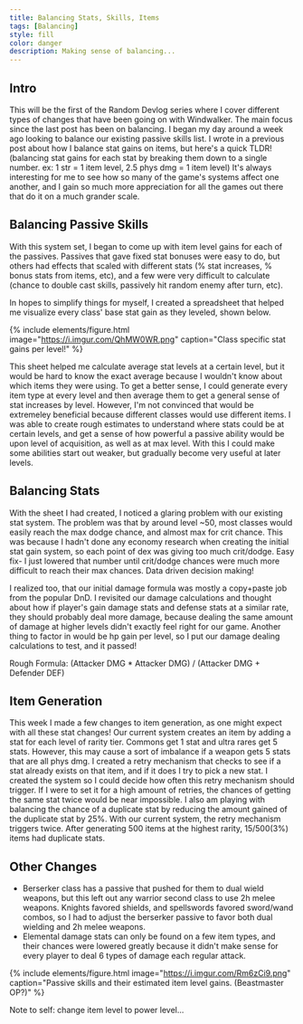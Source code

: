 ```yaml
---
title: Balancing Stats, Skills, Items
tags: [Balancing]
style: fill
color: danger
description: Making sense of balancing...
---
```


## Intro
This will be the first of the Random Devlog series where I cover different types of changes that have been going on with Windwalker. The main focus since the last post has been on balancing. I began my day around a week ago looking to balance our existing passive skills list. I wrote in a previous post about how I balance stat gains on items, but here's a quick TLDR! (balancing stat gains for each stat by breaking them down to a single number. ex: 1 str = 1 item level, 2.5 phys dmg = 1 item level) It's always interesting for me to see how so many of the game's systems affect one another, and I gain so much more appreciation for all the games out there that do it on a much grander scale.

## Balancing Passive Skills
With this system set, I began to come up with item level gains for each of the passives. Passives that gave fixed stat bonuses were easy to do, but others had effects that scaled with different stats (% stat increases, % bonus stats from items, etc), and a few were very difficult to calculate (chance to double cast skills, passively hit random enemy after turn, etc).

In hopes to simplify things for myself, I created a spreadsheet that helped me visualize every class' base stat gain as they leveled, shown below.

{% include elements/figure.html image="https://i.imgur.com/QhMW0WR.png" caption="Class specific stat gains per level!" %}

This sheet helped me calculate average stat levels at a certain level, but it would be hard to know the exact average because I wouldn't know about which items they were using. To get a better sense, I could generate every item type at every level and then average them to get a general sense of stat increases by level. However, I'm not convinced that would be extremeley beneficial because different classes would use different items. I was able to create rough estimates to understand where stats could be at certain levels, and get a sense of how powerful a passive ability would be upon level of acquisition, as well as at max level. With this I could make some abilities start out weaker, but gradually become very useful at later levels.

## Balancing Stats
With the sheet I had created, I noticed a glaring problem with our existing stat system. The problem was that by around level ~50, most classes would easily reach the max dodge chance, and almost max for crit chance. This was because I hadn't done any economy research when creating the initial stat gain system, so each point of dex was giving too much crit/dodge. Easy fix- I just lowered that number until crit/dodge chances were much more difficult to reach their max chances. Data driven decision making!

I realized too, that our initial damage formula was mostly a copy+paste job from the popular DnD. I revisited our damage calculations and thought about how if player's gain damage stats and defense stats at a similar rate, they should probably deal more damage, because dealing the same amount of damage at higher levels didn't exactly feel right for our game. Another thing to factor in would be hp gain per level, so I put our damage dealing calculations to test, and it passed!

Rough Formula: (Attacker DMG * Attacker DMG) / (Attacker DMG + Defender DEF)

## Item Generation
This week I made a few changes to item generation, as one might expect with all these stat changes! Our current system creates an item by adding a stat for each level of rarity tier. Commons get 1 stat and ultra rares get 5 stats. However, this may cause a sort of imbalance if a weapon gets 5 stats that are all phys dmg. I created a retry mechanism that checks to see if a stat already exists on that item, and if it does I try to pick a new stat. I created the system so I could decide how often this retry mechanism should trigger. If I were to set it for a high amount of retries, the chances of getting the same stat twice would be near impossible. I also am playing with balancing the chance of a duplicate stat by reducing the amount gained of the duplicate stat by 25%. With our current system, the retry mechanism triggers twice. After generating 500 items at the highest rarity, 15/500(3%) items had duplicate stats.


## Other Changes
- Berserker class has a passive that pushed for them to dual wield weapons, but this left out any warrior second class to use 2h melee weapons. Knights favored shields, and spellswords favored sword/wand combos, so I had to adjust the berserker passive to favor both dual wielding and 2h melee weapons.
- Elemental damage stats can only be found on a few item types, and their chances were lowered greatly because it didn't make sense for every player to deal 6 types of damage each regular attack.


{% include elements/figure.html image="https://i.imgur.com/Rm6zCi9.png" caption="Passive skills and their estimated item level gains. (Beastmaster OP?)" %}

Note to self: change item level to power level...


